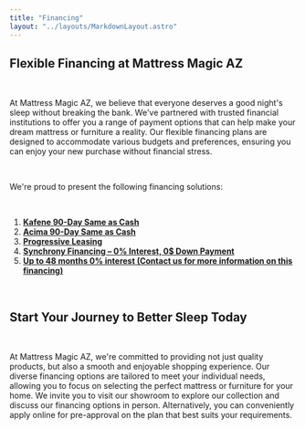```yaml
---
title: "Financing"
layout: "../layouts/MarkdownLayout.astro"
---
```


## Flexible Financing at Mattress Magic AZ

<br>

At Mattress Magic AZ, we believe that everyone deserves a good night's sleep without breaking the bank. We've partnered with trusted financial institutions to offer you a range of payment options that can help make your dream mattress or furniture a reality. Our flexible financing plans are designed to accommodate various budgets and preferences, ensuring you can enjoy your new purchase without financial stress.

<br>

We're proud to present the following financing solutions:

<br>

1. [**Kafene 90-Day Same as Cash**](https://kafene.com/)
2. [**Acima 90-Day Same as Cash**](https://www.acima.com/how-it-works)
3. [**Progressive Leasing**](https://progleasing.com/how-it-works)
4. [**Synchrony Financing – 0% Interest, 0$ Down Payment**](https://www.synchrony.com/financing/credit-cards)
5. [**Up to 48 months 0% interest (Contact us for more information on this financing)**](https://mattressmagicaz.com/contact/)

<br>

## Start Your Journey to Better Sleep Today

<br>

At Mattress Magic AZ, we're committed to providing not just quality products, but also a smooth and enjoyable shopping experience. Our diverse financing options are tailored to meet your individual needs, allowing you to focus on selecting the perfect mattress or furniture for your home. We invite you to visit our showroom to explore our collection and discuss our financing options in person. Alternatively, you can conveniently apply online for pre-approval on the plan that best suits your requirements.
